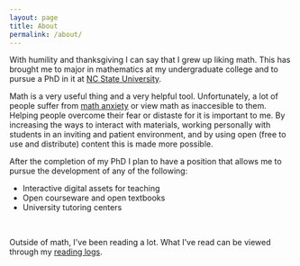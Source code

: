 ```yaml
---
layout: page
title: About
permalink: /about/
---
```



<p>
With humility and thanksgiving I can say that I grew up liking math.
This has brought me to major in mathematics at my undergraduate college and to pursue a PhD in it at
<a class="external" href="https://math.sciences.ncsu.edu">NC State University</a>.
</p>

<p>
Math is a very useful thing and a very helpful tool.
Unfortunately, a lot of people suffer from
<a class="external" href="https://en.wikipedia.org/wiki/Mathematical_anxiety">math anxiety</a>
or view math as inaccesible to them.
Helping people overcome their fear or distaste for it is important to me.
By increasing the ways to interact with materials, working personally with students in an inviting and patient environment, and by using open (free to use and distribute) content this is made more possible.
</p>

<p>
After the completion of my PhD I plan to have a position that allows me to pursue the development of any of the following:
<ul>
  <li>Interactive digital assets for teaching</li>
  <li>Open courseware and open textbooks</li>
  <li>University tutoring centers</li>
</ul>
</p>

<p><br /></p>
<p>
Outside of math, I've been reading a lot.
What I've read can be viewed through my
<a href="/reading/">reading logs</a>.
</p>


